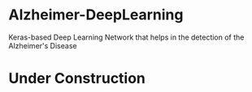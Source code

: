 # Alzheimer-DeepLearning
Keras-based Deep Learning Network that helps in the detection of the Alzheimer's Disease

# Under Construction
